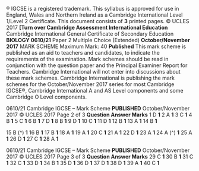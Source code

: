 ® IGCSE is a registered trademark. This syllabus is approved for use in England, Wales and Northern Ireland as a Cambridge International Level 1/Level 2 Certificate. This document consists of **3** printed pages. © UCLES 2017 **[Turn over Cambridge Assessment International Education** Cambridge International General Certificate of Secondary Education **BIOLOGY 0610/21** Paper 2 Multiple Choice (Extended) **October/November 2017** MARK SCHEME Maximum Mark: 40 **Published** This mark scheme is published as an aid to teachers and candidates, to indicate the requirements of the examination. Mark schemes should be read in conjunction with the question paper and the Principal Examiner Report for Teachers. Cambridge International will not enter into discussions about these mark schemes. Cambridge International is publishing the mark schemes for the October/November 2017 series for most Cambridge IGCSE®, Cambridge International A and AS Level components and some Cambridge O Level components. 


0610/21 Cambridge IGCSE – Mark Scheme **PUBLISHED** October/November 2017 © UCLES 2017 Page 2 of 3 **Question Answer Marks** 1 D **1** 2 A **1** 3 C **1** 4 B **1** 5 C **1** 6 B **1** 7 D **1** 8 B **1** 9 D **1** 10 C **1** 11 D **1** 12 B **1** 13 A **1** 14 B **1** 

15 B (^) **1** 16 B **1** 17 B **1** 18 A **1** 19 A **1** 20 C **1** 21 A **1** 22 D **1** 23 A **1** 24 A (^) **1** 25 A **1** 26 D **1** 27 C **1** 28 A **1** 


0610/21 Cambridge IGCSE – Mark Scheme **PUBLISHED** October/November 2017 © UCLES 2017 Page 3 of 3 **Question Answer Marks** 29 C **1** 30 B **1** 31 C **1** 32 C **1** 33 D **1** 34 B **1** 35 D **1** 36 D **1** 37 D **1** 38 D **1** 39 A **1** 40 C **1** 


